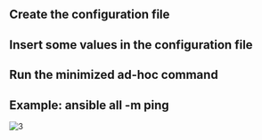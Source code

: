 ## Create the configuration file
## Insert some values in the configuration file
## Run the minimized ad-hoc command
## Example: ansible all -m ping
![3](https://user-images.githubusercontent.com/71722372/235515802-f0fb1bc0-2563-422e-8f38-c577a30c361f.png)
